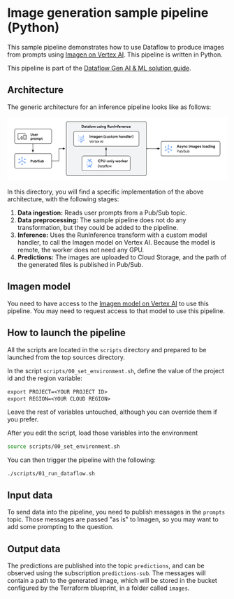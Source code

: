 # Image generation sample pipeline (Python)

This sample pipeline demonstrates how to use Dataflow to produce images from prompts using
[Imagen on Vertex AI](https://cloud.google.com/vertex-ai/generative-ai/docs/image/overview). This
pipeline is written in Python.

This pipeline is part of the [Dataflow Gen AI & ML solution guide](../../use_cases/GenAI_ML.md).

## Architecture

The generic architecture for an inference pipeline looks like as follows:

![Architecture](../imgs/dataflow_imagen.png)

In this directory, you will find a specific implementation of the above architecture, with the
following stages:

1. **Data ingestion:** Reads user prompts from a Pub/Sub topic.
2. **Data preprocessing:** The sample pipeline does not do any transformation, but they could be
   added to the pipeline.
3. **Inference:** Uses the RunInference transform with a custom model handler, to call the Imagen
   model on Vertex AI. Because the model is remote, the worker does not need any GPU.
4. **Predictions:** The images are uploaded to Cloud Storage, and the path of the generated files is
   published in Pub/Sub.

## Imagen model

You need to have access to
the [Imagen model on Vertex AI](https://cloud.google.com/vertex-ai/generative-ai/docs/image/overview)
to use this pipeline. You may need to request access to that model to use this pipeline.

## How to launch the pipeline

All the scripts are located in the `scripts` directory and prepared to be launched from the top
sources directory.

In the script `scripts/00_set_environment.sh`, define the value of the project id and the region
variable:

```
export PROJECT=<YOUR PROJECT ID>
export REGION=<YOUR CLOUD REGION>
```

Leave the rest of variables untouched, although you can override them if you prefer.

After you edit the script, load those variables into the environment

```sh
source scripts/00_set_environment.sh
```

You can then trigger the pipeline with the following:

```sh
./scripts/01_run_dataflow.sh
```

## Input data

To send data into the pipeline, you need to publish messages in the `prompts` topic. Those
messages are passed "as is" to Imagen, so you may want to add some prompting to the question.

## Output data

The predictions are published into the topic `predictions`, and can be observed using the
subscription `predictions-sub`. The messages will contain a path to the generated image, which will
be stored in the bucket configured by the Terraform blueprint, in a folder called `images`.